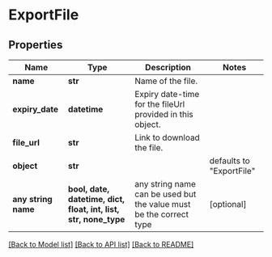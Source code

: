 # ExportFile


## Properties
Name | Type | Description | Notes
------------ | ------------- | ------------- | -------------
**name** | **str** | Name of the file. | 
**expiry_date** | **datetime** | Expiry date-time for the fileUrl provided in this object. | 
**file_url** | **str** | Link to download the file. | 
**object** | **str** |  | defaults to "ExportFile"
**any string name** | **bool, date, datetime, dict, float, int, list, str, none_type** | any string name can be used but the value must be the correct type | [optional]

[[Back to Model list]](../README.md#documentation-for-models) [[Back to API list]](../README.md#documentation-for-api-endpoints) [[Back to README]](../README.md)


